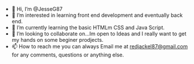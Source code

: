 - 👋 Hi, I’m @JesseG87
- 👀 I’m interested in learning front end development and eventually back end. 
- 🌱 I’m currently learning the basic HTMLm CSS and Java Script.
- 💞️ I’m looking to collaborate on...Im open to Ideas and I really want to get my hands on some beginer prodjects.
- 📫 How to reach me you can always Email me at redjackel87@gmail.com for any comments, questions or anything else.

<!---
JesseG87/JesseG87 is a ✨ special ✨ repository because its `README.md` (this file) appears on your GitHub profile.
You can click the Preview link to take a look at your changes.
--->

